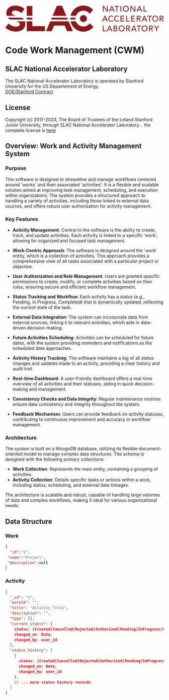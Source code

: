 ![logo](./logos/SLAC-lab-hires.png)

# Code Work Management (CWM)

## SLAC National Accelerator Laboratory
The SLAC National Accelerator Laboratory is operated by Stanford University for the US Departement of Energy.  
[DOE/Stanford Contract](https://legal.slac.stanford.edu/sites/default/files/Conformed%20Prime%20Contract%20DE-AC02-76SF00515%20as%20of%202022.10.01.pdf)

## License
Copyright (c) 2017-2023, The Board of Trustees of the Leland Stanford Junior University, through SLAC National Accelerator Laboratory... the complete license is [here](LICENSE.md)

## Overview: Work and Activity Management System

### Purpose

This software is designed to streamline and manage workflows centered around 'works' and their associated 'activities'. It is a flexible and scalable solution aimed at improving task management, scheduling, and execution within organizations. The system provides a structured approach to handling a variety of activities, including those linked to external data sources, and offers robust user authorization for activity management.

### Key Features

- **Activity Management**: Central to the software is the ability to create, track, and update activities. Each activity is linked to a specific 'work', allowing for organized and focused task management.

- **Work-Centric Approach**: The software is designed around the 'work' entity, which is a collection of activities. This approach provides a comprehensive view of all tasks associated with a particular project or objective.

- **User Authorization and Role Management**: Users are granted specific permissions to create, modify, or complete activities based on their roles, ensuring secure and efficient workflow management.

- **Status Tracking and Workflow**: Each activity has a status (e.g., Pending, In Progress, Completed) that is dynamically updated, reflecting the current state of the task.

- **External Data Integration**: The system can incorporate data from external sources, linking it to relevant activities, which aids in data-driven decision-making.

- **Future Activities Scheduling**: Activities can be scheduled for future dates, with the system providing reminders and notifications as the scheduled date approaches.

- **Activity History Tracking**: The software maintains a log of all status changes and updates made to an activity, providing a clear history and audit trail.

- **Real-time Dashboard**: A user-friendly dashboard offers a real-time overview of all activities and their statuses, aiding in quick decision-making and management.

- **Consistency Checks and Data Integrity**: Regular maintenance routines ensure data consistency and integrity throughout the system.

- **Feedback Mechanism**: Users can provide feedback on activity statuses, contributing to continuous improvement and accuracy in workflow management.

### Architecture

The system is built on a MongoDB database, utilizing its flexible document-oriented model to manage complex data structures. The schema is designed with the following primary collections:

- **Work Collection**: Represents the main entity, containing a grouping of activities.
- **Activity Collection**: Details specific tasks or actions within a work, including status, scheduling, and external data linkages. 

The architecture is scalable and robust, capable of handling large volumes of data and complex workflows, making it ideal for various organizational needs.

## Data Structure

### Work
```json lines
{
  "id":"1",
 "name":"Project", 
 "description":null
}
```
### Activity

```json lines
{
  "_id": "1", 
  "workId": "",
  "title": "Activity Title",
  "description": "",
  "type": {},
  "current_status": {
    status: {Created|Cancelled|Rejected|Authorized|Pending|InProgress|Completed},
    changed_on: Date,
    changed_by: user_id
  },
  "status_history": [
    {
      status: {Created|Cancelled|Rejected|Authorized|Pending|InProgress|Completed},
      changed_on: Date,
      changed_by: user_id
    },
    // ... more status history records
  ]
}

```